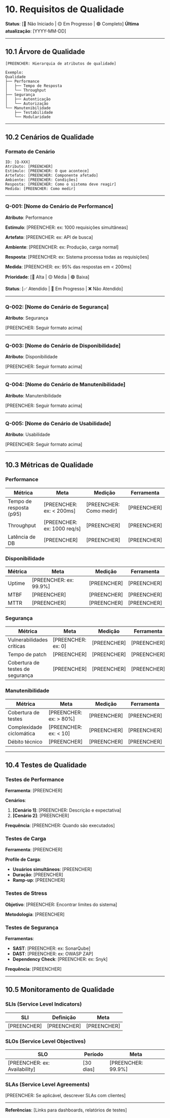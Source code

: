 # 10. Requisitos de Qualidade
<!-- markdownlint-disable MD012 MD029 MD031 MD032 MD036 -->

**Status**: [🔴 Não Iniciado | 🟡 Em Progresso | 🟢 Completo]
**Última atualização**: [YYYY-MM-DD]

---

## 10.1 Árvore de Qualidade

```text
[PREENCHER: Hierarquia de atributos de qualidade]

Exemplo:
Qualidade
├── Performance
│   ├── Tempo de Resposta
│   └── Throughput
├── Segurança
│   ├── Autenticação
│   └── Autorização
└── Manutenibilidade
    ├── Testabilidade
    └── Modularidade
```

---

## 10.2 Cenários de Qualidade

### Formato de Cenário

```text
ID: [Q-XXX]
Atributo: [PREENCHER]
Estímulo: [PREENCHER: O que acontece]
Artefato: [PREENCHER: Componente afetado]
Ambiente: [PREENCHER: Condições]
Resposta: [PREENCHER: Como o sistema deve reagir]
Medida: [PREENCHER: Como medir]
```

---

### Q-001: [Nome do Cenário de Performance]

**Atributo**: Performance

**Estímulo**: [PREENCHER: ex: 1000 requisições simultâneas]

**Artefato**: [PREENCHER: ex: API de busca]

**Ambiente**: [PREENCHER: ex: Produção, carga normal]

**Resposta**: [PREENCHER: ex: Sistema processa todas as requisições]

**Medida**: [PREENCHER: ex: 95% das respostas em < 200ms]

**Prioridade**: [🔴 Alta | 🟡 Média | 🟢 Baixa]

**Status**: [✅ Atendido | 🔄 Em Progresso | ❌ Não Atendido]

---

### Q-002: [Nome do Cenário de Segurança]

**Atributo**: Segurança

[PREENCHER: Seguir formato acima]

---

### Q-003: [Nome do Cenário de Disponibilidade]

**Atributo**: Disponibilidade

[PREENCHER: Seguir formato acima]

---

### Q-004: [Nome do Cenário de Manutenibilidade]

**Atributo**: Manutenibilidade

[PREENCHER: Seguir formato acima]

---

### Q-005: [Nome do Cenário de Usabilidade]

**Atributo**: Usabilidade

[PREENCHER: Seguir formato acima]

---

## 10.3 Métricas de Qualidade

### Performance

| Métrica | Meta | Medição | Ferramenta |
|---------|------|---------|------------|
| Tempo de resposta (p95) | [PREENCHER: ex: < 200ms] | [PREENCHER: Como medir] | [PREENCHER] |
| Throughput | [PREENCHER: ex: 1000 req/s] | [PREENCHER] | [PREENCHER] |
| Latência de DB | [PREENCHER] | [PREENCHER] | [PREENCHER] |

### Disponibilidade

| Métrica | Meta | Medição | Ferramenta |
|---------|------|---------|------------|
| Uptime | [PREENCHER: ex: 99.9%] | [PREENCHER] | [PREENCHER] |
| MTBF | [PREENCHER] | [PREENCHER] | [PREENCHER] |
| MTTR | [PREENCHER] | [PREENCHER] | [PREENCHER] |

### Segurança

| Métrica | Meta | Medição | Ferramenta |
|---------|------|---------|------------|
| Vulnerabilidades críticas | [PREENCHER: ex: 0] | [PREENCHER] | [PREENCHER] |
| Tempo de patch | [PREENCHER] | [PREENCHER] | [PREENCHER] |
| Cobertura de testes de segurança | [PREENCHER] | [PREENCHER] | [PREENCHER] |

### Manutenibilidade

| Métrica | Meta | Medição | Ferramenta |
|---------|------|---------|------------|
| Cobertura de testes | [PREENCHER: ex: > 80%] | [PREENCHER] | [PREENCHER] |
| Complexidade ciclomática | [PREENCHER: ex: < 10] | [PREENCHER] | [PREENCHER] |
| Débito técnico | [PREENCHER] | [PREENCHER] | [PREENCHER] |

---

## 10.4 Testes de Qualidade

### Testes de Performance

**Ferramenta**: [PREENCHER]

**Cenários**:

1. **[Cenário 1]**: [PREENCHER: Descrição e expectativa]
2. **[Cenário 2]**: [PREENCHER]

**Frequência**: [PREENCHER: Quando são executados]

### Testes de Carga

**Ferramenta**: [PREENCHER]

**Profile de Carga**:

- **Usuários simultâneos**: [PREENCHER]
- **Duração**: [PREENCHER]
- **Ramp-up**: [PREENCHER]

### Testes de Stress

**Objetivo**: [PREENCHER: Encontrar limites do sistema]

**Metodologia**: [PREENCHER]

### Testes de Segurança

**Ferramentas**:

- **SAST**: [PREENCHER: ex: SonarQube]
- **DAST**: [PREENCHER: ex: OWASP ZAP]
- **Dependency Check**: [PREENCHER: ex: Snyk]

**Frequência**: [PREENCHER]

---

## 10.5 Monitoramento de Qualidade

### SLIs (Service Level Indicators)

| SLI | Definição | Meta |
|-----|-----------|------|
| [PREENCHER] | [PREENCHER] | [PREENCHER] |

### SLOs (Service Level Objectives)

| SLO | Período | Meta |
|-----|---------|------|
| [PREENCHER: ex: Availability] | [30 dias] | [PREENCHER: 99.9%] |

### SLAs (Service Level Agreements)

[PREENCHER: Se aplicável, descrever SLAs com clientes]

---

**Referências**: [Links para dashboards, relatórios de testes]
